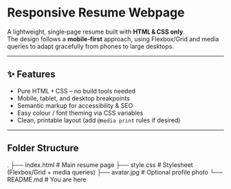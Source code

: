 # Responsive Resume Webpage

A lightweight, single‑page resume built with **HTML & CSS only**.  
The design follows a **mobile‑first** approach, using Flexbox/Grid and media queries to adapt gracefully from phones to large desktops.

<div align="center">
  <!-- Optionally add a screenshot -->
  <!-- <img src="screenshot.png" alt="Responsive demo" width="700"> -->
</div>

---

## ✨ Features

- Pure HTML + CSS – no build tools needed  
- Mobile, tablet, and desktop breakpoints  
- Semantic markup for accessibility & SEO  
- Easy colour / font theming via CSS variables  
- Clean, printable layout (add `@media print` rules if desired)

---

## Folder Structure
.
├── index.html # Main resume page
├── style.css # Stylesheet (Flexbox/Grid + media queries)
├── avatar.jpg # Optional profile photo
└── README.md # You are here
